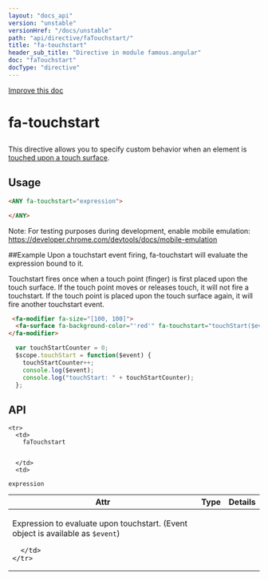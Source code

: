 ```yaml
---
layout: "docs_api"
version: "unstable"
versionHref: "/docs/unstable"
path: "api/directive/faTouchstart/"
title: "fa-touchstart"
header_sub_title: "Directive in module famous.angular"
doc: "faTouchstart"
docType: "directive"
---
```


<div class="improve-docs">
  <a href='https://github.com/Famous/famous-angular/edit/master/src/scripts/directives/fa-touchstart.js#L1'>
    Improve this doc
  </a>
</div>




<h1 class="api-title">

  fa-touchstart



</h1>





This directive allows you to specify custom behavior when an element is <a href="https://developer.mozilla.org/en-US/docs/Web/Reference/Events/touchstart">touched upon a touch surface</a>.








  
<h2 id="usage">Usage</h2>
  
```html
<ANY fa-touchstart="expression">

</ANY>
```

Note:  For testing purposes during development, enable mobile emulation: https://developer.chrome.com/devtools/docs/mobile-emulation

##Example
Upon a touchstart event firing, fa-touchstart will evaluate the expression bound to it.

Touchstart fires once when a touch point (finger) is first placed upon the touch surface.
If the touch point moves or releases touch, it will not fire a touchstart.
If the touch point is placed upon the touch surface again, it will fire another touchstart event.

```html
 <fa-modifier fa-size="[100, 100]">
  <fa-surface fa-background-color="'red'" fa-touchstart="touchStart($event)"></fa-surface>
</fa-modifier>
```
```javascript
  var touchStartCounter = 0;
  $scope.touchStart = function($event) {
    touchStartCounter++;
    console.log($event);
    console.log("touchStart: " + touchStartCounter);
  };
```
  
  
<h2 id="api" style="clear:both;">API</h2>

<table class="table" style="margin:0;">
  <thead>
    <tr>
      <th>Attr</th>
      <th>Type</th>
      <th>Details</th>
    </tr>
  </thead>
  <tbody>
    
    <tr>
      <td>
        faTouchstart
        
        
      </td>
      <td>
        
  <code>expression</code>
      </td>
      <td>
        <p>Expression to evaluate upon touchstart. (Event object is available as <code>$event</code>)</p>

        
      </td>
    </tr>
    
  </tbody>
</table>

  

  





